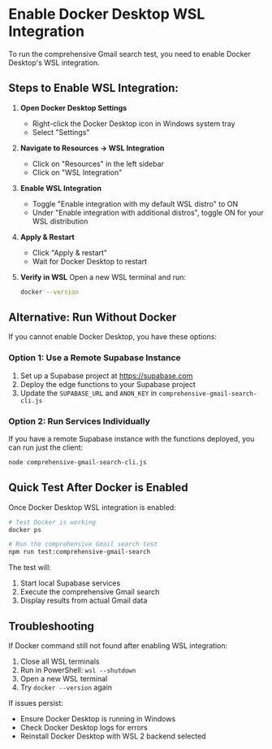 # Enable Docker Desktop WSL Integration

To run the comprehensive Gmail search test, you need to enable Docker Desktop's WSL integration.

## Steps to Enable WSL Integration:

1. **Open Docker Desktop Settings**
   - Right-click the Docker Desktop icon in Windows system tray
   - Select "Settings"

2. **Navigate to Resources → WSL Integration**
   - Click on "Resources" in the left sidebar
   - Click on "WSL Integration"

3. **Enable WSL Integration**
   - Toggle "Enable integration with my default WSL distro" to ON
   - Under "Enable integration with additional distros", toggle ON for your WSL distribution

4. **Apply & Restart**
   - Click "Apply & restart"
   - Wait for Docker Desktop to restart

5. **Verify in WSL**
   Open a new WSL terminal and run:
   ```bash
   docker --version
   ```

## Alternative: Run Without Docker

If you cannot enable Docker Desktop, you have these options:

### Option 1: Use a Remote Supabase Instance
1. Set up a Supabase project at https://supabase.com
2. Deploy the edge functions to your Supabase project
3. Update the `SUPABASE_URL` and `ANON_KEY` in `comprehensive-gmail-search-cli.js`

### Option 2: Run Services Individually
If you have a remote Supabase instance with the functions deployed, you can run just the client:
```bash
node comprehensive-gmail-search-cli.js
```

## Quick Test After Docker is Enabled

Once Docker Desktop WSL integration is enabled:

```bash
# Test Docker is working
docker ps

# Run the comprehensive Gmail search test
npm run test:comprehensive-gmail-search
```

The test will:
1. Start local Supabase services
2. Execute the comprehensive Gmail search
3. Display results from actual Gmail data

## Troubleshooting

If Docker command still not found after enabling WSL integration:
1. Close all WSL terminals
2. Run in PowerShell: `wsl --shutdown`
3. Open a new WSL terminal
4. Try `docker --version` again

If issues persist:
- Ensure Docker Desktop is running in Windows
- Check Docker Desktop logs for errors
- Reinstall Docker Desktop with WSL 2 backend selected